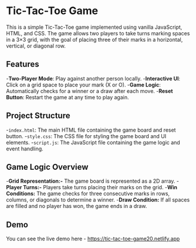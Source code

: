 # Tic-Tac-Toe Game

This is a simple Tic-Tac-Toe game implemented using vanilla JavaScript, HTML, and CSS. The game allows two players to take turns marking spaces in a 3×3 grid, with the goal of placing three of their marks in a horizontal, vertical, or diagonal row.

## Features

-**Two-Player Mode**: Play against another person locally.
-**Interactive UI**: Click on a grid space to place your mark (X or O).
-**Game Logic**: Automatically checks for a winner or a draw after each move.
-**Reset Button**: Restart the game at any time to play again.


## Project Structure

-`index.html`: The main HTML file containing the game board and reset button.
-`style.css`: The CSS file for styling the game board and UI elements.
-`script.js`: The JavaScript file containing the game logic and event handling.
  

## Game Logic Overview

-**Grid Representation:-** The game board is represented as a 2D array.
-**Player Turns:-** Players take turns placing their marks on the grid.
-**Win Conditions:** The game checks for three consecutive marks in rows, columns, or diagonals to determine a winner.
-**Draw Condition:** If all spaces are filled and no player has won, the game ends in a draw.


## Demo
You can see the live demo here - https://tic-tac-toe-game20.netlify.app

